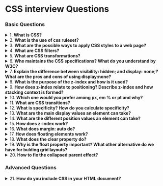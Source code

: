 # CSS interview Questions

### Basic Questions

<details>
<summary>
1.<b> What is CSS?</b>
</summary>

CSS stands for **Cascading Style Sheets**. CSS is used to define styles for web pages, including the design, layout and variations in display for different devices and screen sizes. CSS was intended to allow web professionals to separate the content and structure of a website's code from the visual design.

CSS can be used for document text styling — for example changing the color and size of headings and links. It can be used to create layout — for example turning a single column of text into a layout with a main content area and a sidebar for related information. It can even be used for effects such as animation.

```jsx harmony

h1 {
  color: red;
  font-size: 5em;
}

p {
  color: black;
}
```

</details>

<details>
<summary>
2.<b> What is the use of css ruleset?</b>
</summary>

**CSS** is a rule or set of rules that describe the formatting (change of appearance) of individual elements on a web page. The rule consists of two parts: the selector and the next declaration block. The image below shows the structure (syntax) of the rule:

```jsx harmony
div {
  color: blue;
  text-align: justify;
}

```

- The first is always the **selector**, it tells the browser which element or elements of the web page will be styled.
- Next is the **declaration block**, which begins with the opening curly brace { and ends with the closing }, between the curly braces are specified formatting commands (declarations), which are used by the browser to stylize the selected selector element.
- Each **declaration** consists of two parts: the property and its value. The declaration must always end with a semicolon (;). You can omit the ; only at the end of the last declaration before the closing curly brace.
- A **property** is a formatting command that defines a specific style effect for an element. Each property has its own predefined set of values. After the property name, a colon is specified, which separates the property name from the valid value.

</details>

<details>
<summary>
3.<b> What are the possible ways to apply CSS styles to a web page? </b>
</summary>

There are three ways to apply CSS to HTML: Inline, internal, and external.

1. **Inline CSS**:

Inline CSS is specified directly in the opening tag of the element you want it to apply to. It is entered into the style attribute within HTML. This allows CSS properties on a "per tag" basis.

Example:

```jsx harmony
<p style="font-weight:bold;">Bold Font</p>
```

This CSS type is not really recommended, as each HTML tag needs to be styled individually. However, inline CSS in HTML can be useful in some situations. For example, in cases where you don't have access to CSS files or need to apply styles for a single element only.

2. **Internal CSS**:

Internal or Embedded, styles are used for the whole page. Inside the head element, the style tags surround all of the styles for the page.

Example:

````jsx harmony

<!DOCTYPE html>
<html>
  <head>
    <title>Internal CSS Example</title>
  <style>
    p {
        color: red;
    }

    a {
        color: blue;
    }
</style>
```

This CSS style is an effective method of styling a single page. However,
using this style for multiple pages is time-consuming as you need to put CSS rules to every page of your website


3. **External CSS**:
In external CSS rules are stored in a separate file. To refer to that file from the HTML page, add the link element (and its closing element within XHTML) to the head element. This CSS type is a more efficient method, especially for styling a large website. By editing one .css file, you can change your entire site at once.

style.css:

```jsx harmony
  p {
      color: red;
  }

  a {
      color: blue;
  }
````

```jsx harmony
<!DOCTYPE html>
<html>
<head>
    <title>External CSS Example</title>
    <link rel="stylesheet" type="text/css" href="style.css">
```

The link element in the example has three attributes. The first, rel, tells the browser the type of the target of the link. The second, type, tells the browser what type of stylesheet it is. And the third, href, tells the browser under which URL to find the stylesheet.

</details>

<details>
<summary>
4.<b> What are CSS filters?</b>
</summary>

The CSS filter property provides access to effects like blur or color shifting on an element's rendering before the element is displayed.

`filter: blur(20px) grayscale(20%) (example of multiple filters being used)`
`filter: sepia(1)`
`filter: saturate(8)`
`filter: hue-rotate(90deg)`
`filter: invert(.8)`
`filter: opacity(.2)`
`filter: brightness(3)`
`filter: contrast(4)`

</details>

<details>
<summary>
5.<b> What are CSS transformations?</b>
</summary>

The CSS transform property allows you to visually manipulate element, literally transforming their appearance.

`transform: translate(50px, 100px)` (there's also `translateX() and translateY()`)
`transform: rotate(20deg)`
`transform: scale(2, 3)` (there's also `scaleX() and scaleY()`)
`transform: skew(20deg, 10deg)` (there's also `skewX()` and `skewY()`)
`transform: matrix(1, -0.3, 0, 1, 0, 0)` (combines all the 2D transform methods into one)
These just made 2D transformations, but there are also 3D transformation methods:

`transform: rotateX(150deg)` (rotates an element around its X-axis at a given degree)
`transform: rotateY(130deg)` (rotates an element around its Y-axis at a given degree)
`transform: rotateX(90deg)` (rotates an element around its Z-axis at a given degree)

</details>

<details>
<summary>
6.<b> Who maintains the CSS specifications? What do you understand by W3C?</b>
</summary>

**W3C** stands for **World Wide Web Consortium**. The mission of the W3C is to lead the Web to its full potential by developing relevant protocols and guidelines.This is achieved primarily by creating and publishing Web standards. By adopting the Web standards created by the W3C, hardware manufacturers and software developers can ensure their equipment and programs work with the latest Web technologies. For example, most Web browsers incorporate several W3C standards, which allows them to interpret the latest versions of HTML and CSS code. When browsers conform to the W3C standards, it also helps Web pages appear consistent across different browsers.

</details>

<details>
<summary>
7.<b> Explain the difference between visibility: hidden; and display: none;? What are the pros and cons of using display:none?</b>
</summary>

- **visibility**: hidden simply hides the element but it will occupy space and affect the layout of the document.

- **display**: none removes the element from the normal layout flow (causes DOM reflow). It will not affect the layout of the document nor occupy space.
</details>

<details>
<summary>
8.<b> What is the purpose of the z-index and how is it used?</b>
</summary>

The `z-index` helps specify the stack order of positioned elements that may overlap one another. The `z-index` default value is zero, and can take on either a positive or negative number.

An element with a higher `z-index` is always stacked above than a lower index.

`z-index` can take the following values:

1. **Auto**: Sets the stack order equal to its parents.
2. **Number**: Orders the stack order.
3. **Initial**: Sets this property to its default value (0).
4. **Inherit**: Inherits this property from its parent element.

</details>

<details>
<summary>
9.<b> How does z-index relate to positioning? Describe z-index and how stacking context is formed?</b>
</summary>

The `z-index` property specifies the stack order of elements. An element with a higher `z-index` stack order is always rendered in front of an element with a lower z-index stack order on the screen. `z-index` only works on positioned elements `position: absolute`, p`osition: relative`, or `position: fixed`. The default stack order of non-positioned elements is their order in the document.

</details>

<details>
<summary>
10.<b> Which one would you prefer among px, em % or pt and why?</b>
</summary>

it depends on what you are trying to do.

- **px** gives fine grained control and maintains alignment because 1 px or multiple of 1 px is guaranteed to look sharp. px is not cascade, this means if parent font-size is 20px and child 16px. child would be 16px.

- **em** maintains relative size. you can have responsive fonts. em is the width of the letter 'm' in the selected typeface. However, this concept is tricky. 1em is equal to the current font-size of the element or the browser default. if u sent font-size to 16px then 1em = 16px. The common practice is to set default body font-size to 62.5% (equal to 10px). em is cascade

- **%** sets font-size relative to the font size of the body. Hence, you have to set font-size of the body to a reasonable size. this is easy to use and does cascade. for example, if parent font-size is 20px and child font-size is 50%. child would be 10px.

- **pt**(points) are traditionally used in print. 1pt = 1/72 inch and it is fixed-size unit.

</details>

<details>
<summary>
11.<b> What are CSS transitions?</b>
</summary>

They allow elements to change values over a specified duration, animating the property changes, rather than having them occur immediately.

```jsx harmony

div {
  transition: background-color 0.5s ease;
  background-color: orange;
}

div:hover {
  background-color: green;
}
```

Here's an overview of the syntax:

```jsx harmony
/* Apply to 1 property */
/* property name | duration */
transition: margin-left 4s;

/* property name | duration | delay */
transition: margin-left 4s 1s;

/* property name | duration | timing function | delay */
transition: margin-left 4s ease-in-out 1s;

/* Apply to 2 properties */
transition: margin-left 4s, color 1s;

/* Apply to all changed properties */
transition: all 0.5s ease-out;
```

Most common timing functions are ease, linear, ease-in, ease-out, ease-in-out, step-start, step-end. Check out this link for more info on timing functions.

</details>

<details>
<summary>
12.<b> What is specificity? How do you calculate specificity?</b>
</summary>

The different weight of selectors is usually the reason why your CSS rules don't apply to some elements, although you think they should have. I

- There are four distinct categories which define the specificity level of a given selector: inline styles, IDs, classes+attributes and elements.
- When selectors have an equal specificity value, the latest rule is the one that counts.
- Rules with more specific selectors have a greater specificity.
- The last rule defined overrides any previous, conflicting rules.
- You should always try to use IDs to increase the specificity.
- A class selector beats any number of element selectors.
</details>

<details>
<summary>
13.<b> What are the main display values an element can take?</b>
</summary>

- **Inline**
  **display**: inline is the default value for all elements. Think of elements like span, em, or b and how wrapping text in those elements within a string of text doesn't break the flow of the text. An inline element will accept margin and padding, but the element still sits inline as you might expect. Margin and padding will only push other elements horizontally away, not vertically. An inline element will not accept height and width, it will just ignore them.

**Inline Block**
**An element set to display**: inline-block is very similar to inline in that it will set inline with the natural flow of text (on the "baseline"). The difference is that you are now able to set a width and height which will be respected.

**Block**
A block-level element (display: block) starts on a new line and stretches out to the left and right as far as it can (just like a div or p do).

</details>

<details>
<summary>
14.<b> What are the different position values an element can take?</b>
</summary>

**Static**
`position: static` is the default value. An element with position: static is not positioned in any special way.

**Relative**
`position: relative` behaves the same as static unless you add some extra properties. Setting the `top`, `right`, `bottom` and `left` properties of a relatively-positioned element will cause it to be adjusted away from its normal position. This means that the new position (determined by `top`, `right`, `bottom`, `left`) is relative to the original (static) position.

```jsx harmony
#something {
  position: relative; /* i'm gonna move this element from its original spot */
  top: -10px; /* push this 10px up to the top */
  left: 20px; /* push this 20px to the right */
}

```

**Fixed**
A fixed element is positioned relative to the viewport, which means it always stays in the same place even if the page is scrolled (think of a modal window). As with relative, the `top`, `right`, `bottom`, and `left` properties are used.

**Absolute**
`position: absolute` behaves like fixed except relative to the nearest positioned ancestor instead of relative to the viewport. If an absolutely-positioned element has no positioned ancestors, it uses the document body, and still moves along with page scrolling. Remember, a "positioned" element is one whose position is anything except static.

</details>

<details>
<summary>
15.<b> How does z-index work?</b>
</summary>

The z-index property in CSS controls the vertical stacking order of elements that overlap. As in, which one appears as if it is physically closer to you. `z-index` only effects elements that have a position value other than static (the default).

Elements can overlap for a variety of reasons, for instance relative positioning has nudged it over something else. Negative margin has pulled the element over another. Absolutely positioned elements overlap each other. All sorts of reasons. Without any z-index value, elements stack in the order that they appear in the DOM (the lowest one down at the same hierarchy level appears on top). Elements with non-static positioning will always appear on top of elements with default static positioning.

</details>

<details>
<summary>
16.<b> What does margin: auto do?</b>
</summary>

ou can set the `left` and `right` margins to `auto` to horizontally center an element within its container.

</details>

<details>
<summary>
17.<b> How does floating elements work?</b>
</summary>

Our HTML is bound by some rules, in particular, the normal flow. In the normal flow, each block element (`div`, `p`, `h1`, etc.) stacks on top of each other vertically, from the top of the viewport down. Floated elements are first laid out according to the normal flow, then taken out of the normal flow and sent as far to the right or left (depending on which value is applied) of the parent element. In other words, they go from stacking on top of each other to sitting next to each other, given that there is enough room in the parent element for each floated element to sit.

Notice that depending on the size of the container (parent), the floated (children) elements will drop to a second row when there is not enough room for all of them to sit side by side.

</details>

<details>
<summary>
18.<b> What does the clear property do?</b>
</summary>

The clear property has five values available: `left`, `right`, `both`, `inherit`, and `none`.

- Assigning a value of `left` says the top edge of this element must sit below any element that has the `float: left` property applied to it.
- The same concept applies for the `right` value: the element must sit beneath any element that has the `float: right` property applied to it.
- Using the both value tells our element that its top edge must sit below any element floated either left or right. The inherit value takes on the clear property from its parent element, while the default value none behaves as you would expect.

This is an immensely powerful property; as you can see, it helps bring our non-floated elements back into the normal flow, a behavior that we tend to expect by default.

</details>

<details>
<summary>
19.<b> Why is the float property important? What other alternative do we have for bulding grid layouts?</b>
</summary>

The CSS float property allows you to incorporate table-like columns in an HTML layout without the use of tables. If it were not for the CSS float property, CSS layouts would not be possible except using absolute and relative positioning — which would be messy and would make the layout unmaintainable.

</details>

<details>
<summary>
20.<b> How to fix the collapsed parent effect?</b>
</summary>

One of the most common symptoms of float-heavy layouts is the "collapsing parent". This is demonstrated in the example below:

Notice that the bottom of the floated image appears outside its parent. The parent does not fully expand to hold the floated image. This is caused because the floated element is out of the flow in relation to other block elements, so all block elements will render as if the floated element is not even there. This is not a CSS bug, it's in fact in line with CSS specifications.

The easiest way to fix this problem is to float the containing parent element. Now the container expands to fit all the child elements. But unfortunately this fix will only work in a limited number of circumstances, since floating the parent may have undesirable effects on your layout.

Another solution would be to simply add an extra element at the very bottom and "clear" it.

```jsx harmony
<div id="container">
  <img src="lifesaver.jpg" alt="Lifesaver" />
  <p>Pellentesque habitant morbi tristique senectus...</p>
  <div class="clearfix"></div>
</div>
```

```jsx harmony
.clearfix {
  clear: both;
}
```

By far the best, and easiest solution to resolve the collapsing parent issue is to add either overflow: hidden or overflow: auto to the parent element. This is clean, easy to maintain, works in almost all browsers (but IE6) and does not add extra markup.

</details>

### Advanced Questions

<details>
<summary>
21.<b> How do you include CSS in your HTML document?</b>
</summary>

There are `four primary methods` to incorporate CSS in an HTML document, each presenting unique advantages and use cases.

**Methods of CSS Integration**

1. **Inline Style**: Directly insert CSS rules within HTML tags.
2. **Embedded Style**: Encompass CSS within the HTML document's <head> section.
3. **External Style Sheet**: Create a standalone .css file to be referenced in the HTML.
4. **Imported Style Sheet**: Employ @import within a <style> tag or a CSS file to bring in other CSS files.

   **Key Considerations**

   **Specificity**: The degree of influence a selector has over others.
   **Reuse**: The potential to apply the same CSS rules across multiple elements.
   **Maintainability**: The ease with which one can update and manage the CSS.

   **Best Practices**
   **Ideally, Choose a Single Method**: Mixing techniques can complicate maintenance and understanding.
   **Inline Styles for Quick Changes**: Useful when rapid style modifications are necessary.

   `HTML Code Example: Methods Northwind.CSS`
   Here is the HTML code:

```jsx harmony
<!DOCTYPE html>
<html lang="en">
<head>
    <meta charset="UTF-8">
    <meta name="viewport" content="width=device-width, initial-scale=1.0">
    <link rel="stylesheet" href="mystyle.css">
    <title>Document</title>
</head>
    <style>
        h1, h2, p {
            color: green;
        }

        div {
            border: 1px solid black;
        }
    </style>
<body>
    <h1>My Header</h1>
    <p>Hello, World!</p>
</body>
</html>
```

</details>

<details>
<summary>
22.<b> Can you explain the difference between class and ID selectors?</b>
</summary>

**Class** and **ID** selectors in CSS serve distinct roles and have limitations in their applicability.

**Selectivity and Applicability**
**Class Selector** (`.classname{...}`): Matches multiple elements that share the same class attribute. These elements can belong to various HTML tags (e.g., <div>, <p>).

**ID Selector** (#idName{...}): Identifies a single unique element based on its unique ID attribute. While it's still possible to style multiple elements with the same ID, best practices mandate unique IDs for effective CSS usage.

**Efficiency and Performance**

**Class Selector**: Generally faster to compute than ID selectors in modern browsers, particularly when applied to a large number of elements.

**ID Selector**: Formerly superior in terms of speed, contemporary browsers mitigate this difference.

**Common Use Cases**

**Class Selector**: Ideal for styling groups of elements based on shared attributes or type.

**ID Selector**: Typically reserved for unique elements that require highly specific styling or JavaScript manipulation. While it's valid to use an ID for styling, as stated in the HTML5 specification, it's generally more maintainable to reserve the use of IDs for uniquely identifiable elements and use classes for styling.

**Code Example: Class and ID Selectors**
Here is the HTML code:

```jsx harmony
<html>
  <head>
    <link rel="stylesheet" type="text/css" href="styles.css" />
  </head>
  <body>
    <div class="content">Content 1</div>
    <div class="content">Content 2</div>
    <div class="content" id="uniqueContent">
      Special Content
    </div>
  </body>
</html>
```

Here is the CSS code:

```jsx harmony
/* Styles applied using class selectors */
.content { color: blue; }

/* Styles applied using ID selector */
#uniqueContent { color: red; }
```

</details>

<details>
<summary>
23.<b> What are pseudo-classes in CSS?</b>
</summary>

`Pseudo-classes` are special keywords in CSS that allow you to apply styles to elements based not only on their state or position in the document tree but also on user interaction.

**Categories of Pseudo-Classes**

**Dynamic Pseudo-classes**: These appear as the user interacts with an element. For instance, :hover is activated when the user hovers the cursor over an element.

**User-action Pseudo-classes**: These capture actions taken by the user, such as :checked for input elements that are selected.

**Relationship Pseudo-classes**: These pertain to the document tree's hierarchical structure, like :first-child for an element that's the first child within its parent.

**Language Pseudo-Classes**: These cater to elements displayed in specific languages, for example :dir().

**Input Control Pseudo-Classes**: Designed specifically for interactive elements, these pseudo-classes style form controls like buttons, inputs, and text areas. Some examples are :default, :valid, :invalid, and :optional.

**Enabled and Disabled Pseudo-classes**: These are self-explanatory; they alter the style of elements based on whether they're enabled or disabled. Examples include :enabled and :disabled.

</details>

<details>
<summary>
24.<b> Describe how to implement a CSS reset and why it is useful.</b>
</summary>

A `CSS reset` is a set of styles intended to reduce browser inconsistencies in elements such as margins, paddings, and various typical style defaults.

**Benefits of CSS Reset**

**Consistent Starting Point**: Eliminates default styling differences across browsers, making the design process more predictable.
**Consistent Box Model**: Ensures uniform calculations of element sizing (e.g., widths and heights) to prevent unexpected layout shifts.
**Want Only Custom Styles**: It's especially useful if you intend to start from a blank slate and apply your own bespoke styles.

**The Code**
For HTML:

```jsx harmony
<!DOCTYPE html>
<html lang="en">
<head>
  <meta charset="UTF-8">
  <meta name="viewport" content="width=device-width, initial-scale=1.0">
  <link href="styles.css" rel="stylesheet">
  <title>Document</title>
</head>
<body>
  <h1>Hello, CSS Reset!</h1>
</body>
</html>
```

And for CSS, here is a simple normalize.css-based reset:

```jsx harmony
/* reset.css */
/*! normalize.css v8.0.1 | MIT License | github.com/necolas/normalize.css */
h1 {
    font-size: 2em;
    margin: 0.67em 0;
}
```

</details>

<details>
<summary>
25.<b> How do you select elements by attribute in CSS?</b>
</summary>

While programming in CSS, you can leverage `attribute selectors` to define rules based on the presence or value of specific HTML attributes.

**Benefits**

Using attribute selectors has multiple advantages, such as:

**Versatility**: They cater to a wide range of scenarios.
**Simplicity**: They are easy to use.
**Consistency**: They're a part of a standard set of CSS selectors.

**Variations**

You can utilize attribute selectors in three distinct ways:

**Exact Match**: [] selects an exact attribute value.
**Value Starts With**: [^] targets attributes with specified starting values.
**Case Insensitive**: Selectors are usually case-sensitive, but by using i, you can make them case-insensitive.
Here is the CSS code snippet:

```jsx harmony
/* Exact Match */
[class="important"] {
  color: red;
}

/* Value Starts With */
[href^="https"] {
  color: green;
}

/* Case Insensitive */
[alt="home" i] {
  background: url('home-icon.png');
}
```

In the example above,

- `[class="important"]` selects all elements with the exact class attribute set to "important".
- `[href^="https"]` will style all anchor links with an href attribute that starts with "https".
- `[alt="home" i]` targets the alt attribute with a value of "home" in a case-insensitive manner.

</details>

<details>
<summary>
26.<b> What is a pseudo-element, and what are they used for?</b>
</summary>

`Pseudo-elements` are virtual elements that give developers the power to style parts of an HTML document that don't correspond to actual HTML elements. Essentially, they let you apply styles to specific parts of an element without the need for extra HTML markup.

Commonly used `pseudo-elements` include `::before` and `::after` which let developers insert content before or after an element, respectively.

**Key Features**

- **Automatic Insertion**: These pseudo-elements can add content continuously without requiring manual code changes.
- **Dynamic Content**: With generated content and styles, pseudo-elements can adapt based on the specific conditions.
- **Custom Styling**: Pseudo-elements enable developers to style parts of an element differently than the rest.

**Practical Applications**

1. **Indicating External Links**
   **Link**: Indicating content that opens an external website.
   **Implementation**: Visual or textual cues like arrows or "External Link" next to anchor elements.

2. **Specialized Numbers and Letters**
   **Link**: Styling a single letter or number within a text block.
   **Implementation**: Especially useful in design, for instance, highlighting the first letter of a paragraph with a larger font size.

3. **Responsive Backgrounds**
   **Link**: Apply background images or colors specific to certain parts of an element for various screen sizes.
   **Implementation**: Use media queries within the pseudo-element for specific screen sizes.
4. **Code Blocks and Blockquotes**
   **Link**: Add decorative elements preceding and following code blocks and blockquote elements.
   **Implementation**: Help highlight code samples or visually delineate long blockquote sections.

5. **Custom Radio Buttons and Checkboxes**
   **Link**: Rework default styling for radio buttons and checkboxes for a more customized look.
   **Implementation**: Use ::before or ::after with content property to replace default appearance.
6. **Clear Floats**
   **Link**: Overcome challenges in parent containers not respecting the height of floated child elements and collapsing.
   **Implementation**: Create an element with ::after pseudo-element where the content clears the floats.
7. **Hacks for Older Browsers**
   **Link**: Sometimes, especially with prior versions of Internet Explorer, using pseudo-elements proves crucial for achieving desired stylings.
   **Implementation**: Useful for applying specifically crafted styles that wouldn't work properly on older browsers without this technique.

</details>

<details>
<summary>
27.<b> Explain the difference between the child combinator and the descendant combinator.</b>
</summary>

The `child combinator` (>) and the` descendant combinator` (~) both serve to target HTML elements with CSS. However, they `operate` in different ways.

**Distinct Characteristics**

- Child Combinator >: Selects an HTML element that is a direct child of another element.
- Descendant Combinator ~: Matches an HTML element that is a descendant (direct or indirect child) of another specified element.

Code Example
Here is the CSS:

```jsx harmony
/* target direct children of the parent element */
nav > ul > li {
  color: red;
}

/* target any descendant list items under nav */
nav li {
  color: blue;
}
```

Here is the HTML:

```jsx harmony
<nav>
  <ul>
    <li>Direct Child</li> <!-- This is red -->
    <li>
      Nested Child <!-- This is blue -->
      <ul>
        <li>Nested List Item</li> <!-- This is blue -->
      </ul>
    </li>
  </ul>
</nav>
```

**Best Practices for Combinator Use**

1. **Specificity of Selection**: Implement the child combinator > when you want to target a specific, direct child of an element.

2. **Minimize Global Targeting**: Utilize the descendant combinator cautiously as it has the potential for global targeting. It's often a good habit to opt for more specific selectors.
3. **Balance Styling and Performance**: As a rule of thumb, more specific selectors could improve rendering speed. Use combinators with a balanced approach keeping in mind both specificity and performance needs.

</details>

<details>
<summary>
28.<b> How would you select all direct children elements of a particular type?</b>
</summary>

To **select all direct children** of a specific type in CSS, you can use the > child selector combined with the desired element to build the selector.

For example, to select all the direct children that are `<li>` elements within an `<ul>` element, you would use the following CSS:

```jsx harmony
ul > li {
  /* Styles here */
}
```

</details>

<details>
<summary>
29.<b>  What are the universal selector and the sibling combinator, and when would you use them?</b>
</summary>

The `Universal Selector` (the asterisk, \*) is a powerful tool that enables you to target every element within a specified container. While it's a straightforward selector, its implications can be broad.

**When to Use**: You might want to normalize or reset specific CSS properties (resetting padding, margin, etc.) across all elements within a container or the entire document. The Universal Selector effectively achieves this.

**Best Practices**: Overuse of the Universal Selector can lead to performance issues and unexpected style side effects. Keep its use concise and well-defined.

**When To Use Sibling Combinator**
The Sibling Combinator (+) in CSS targets elements that are immediately preceded by a specified element. Unlike child (>) or descendant (whitespace) selectors, the sibling combinator allows direct sibling targeting.

**When to Use**: For DOM structures where direct sibling relationships are key, such as tabbed content or multi-step forms.

**Best Practices**: While direct sibling targeting is useful, ensure it's the most efficient method for your objective. Overreliance can lead to inflexible CSS and HTML structures.

`Code Example: Universal Selector`
Here is the CSS:

```jsx harmony
/* Remove margins, paddings on all elements within the container */
.containers > * {
    margin: 0;
    padding: 0;
}
```

The HTML:

```jsx harmony
<div class="container">
  <p>Paragraph 1</p>
  <ul>
    <li>Item 1</li>
    <li>Item 2</li>
  </ul>
</div>
```

`Code Example: Sibling Combinator`
Here is the CSS:

```jsx harmony
/* Style the direct sibling anchor tag when a list item is hovered */
ul li:hover + a {
    color: red;
}
```

The HTML:

```jsx harmony
<ul>
  <li>Item 1</li>
  <li>Item 2</li>
  <li>
    <a href="#">Link</a>
  </li>
</ul>
```

**Case Study: Practical Applications**
Let us take a real-world example.

**Resetting Margins and Paddings**
In this scenario, you have a parent container and you want to remove the default margins and paddings from all its child elements.

The `Universal Selector` can accomplish this:

Here is the CSS:

```jsx harmony
.container > * {
    margin: 0;
    padding: 0;
}
```

The HTML:

```jsx harmony
<div class="container">
  <p>Paragraph 1</p>
  <p>Paragraph 2</p>
</div>
```

</details>

<details>
<summary>
30.<b>What is the CSS Box Model?</b>
</summary>

The Box Model is the foundational concept in CSS that describes the structure of an HTML element. It encompasses four key components: content, padding, border, and margin.

**Box Model Components**
**Content**: The actual element content, such as text, images, or other visual or interactive elements.
**Padding**: Clears an area around the element's content, inside the border. The padding is transparent and doesn't have a background color or border.
**Border**: A solid line that defines the boundary of the padding area.
**Margin**: Clears an area around the element's border, outside any defined background or border.
Visual Representation

**Key Attributes**
**Height & Width**: Element dimensions are determined by the sum of content width/height, and any padding, border, or margin added to it.
**Border**: Specifies the size, style, and color of the border surrounding the content and padding.
**Margin**: Defines the clearance between adjacent elements.

Code Example: Box Model
Here is the HTML code:

```jsx harmony
<div id="boxModelExample">This is an example of text within the Box Model.</div>
```

Here is the CSS code:

```jsx harmony

#boxModelExample {
    border: 5px solid red;
    padding: 20px;
    margin: 20px;
}
```

**Margins**

`Auto Margins`
When the surrounding container has a defined width, horizontal margins set to "auto" equally distribute the remaining horizontal space on both sides of the element, centering it within the container.

```jsx harmony

#autoMarginExample {
    width: 50%;
    margin-left: auto;
    margin-right: auto;
}
```

**Parent and Child Element Interplay**

Box Sizing
By default, the width of an element does not include padding or border. CSS can alter this behavior using the box-sizing property:

**Content-Box** (default): The element's specified width and height are calculated excluding padding and border. When you change the width or height of an element using CSS, this is the model being used.
**Border-Box**: The width and height comprise the content, padding, and border, avoiding the expansion of the box when adding padding or border to an element.
This distinction aids in layout control and ensures uniformity.

```jsx harmony
#borderBoxExample {
    box-sizing: border-box;
}
```

</details>

<details>
<summary>
31.<b></b>
</summary>
</details>

<details>
<summary>
32.<b></b>
</summary>
</details>

<details>
<summary>
33.<b></b>
</summary>
</details>

<details>
<summary>
34.<b></b>
</summary>
</details>

<details>
<summary>
35.<b></b>
</summary>
</details>

<details>
<summary>
36.<b></b>
</summary>
</details>

<details>
<summary>
37.<b></b>
</summary>
</details>

<details>
<summary>
38.<b></b>
</summary>
</details>

<details>
<summary>
39.<b></b>
</summary>
</details>

<details>
<summary>
40.<b></b>
</summary>
</details>

<details>
<summary>
41.<b></b>
</summary>
</details>

<details>
<summary>
42.<b></b>
</summary>
</details>

<details>
<summary>
43.<b></b>
</summary>
</details>

<details>
<summary>
44.<b></b>
</summary>
</details>

<details>
<summary>
45.<b></b>
</summary>
</details>

<details>
<summary>
46.<b></b>
</summary>
</details>

<details>
<summary>
47.<b></b>
</summary>
</details>

<details>
<summary>
48.<b></b>
</summary>
</details>

<details>
<summary>
49.<b></b>
</summary>
</details>

<details>
<summary>
50.<b></b>
</summary>
</details>

<details>
<summary>
51.<b></b>
</summary>
</details>

<details>
<summary>
52.<b></b>
</summary>
</details>

<details>
<summary>
53.<b></b>
</summary>
</details>

<details>
<summary>
54.<b></b>
</summary>
</details>

<details>
<summary>
55.<b></b>
</summary>
</details>

<details>
<summary>
56.<b></b>
</summary>
</details>

<details>
<summary>
57.<b></b>
</summary>
</details>

<details>
<summary>
58.<b></b>
</summary>
</details>

<details>
<summary>
59.<b></b>
</summary>
</details>

<details>
<summary>
60.<b></b>
</summary>
</details>

<details>
<summary>
61.<b></b>
</summary>
</details>

<details>
<summary>
62.<b></b>
</summary>
</details>

<details>
<summary>
63.<b></b>
</summary>
</details>

<details>
<summary>
64.<b></b>
</summary>
</details>

<details>
<summary>
65.<b></b>
</summary>
</details>

<details>
<summary>
66.<b></b>
</summary>
</details>

<details>
<summary>
67.<b></b>
</summary>
</details>

<details>
<summary>
68.<b></b>
</summary>
</details>

<details>
<summary>
69.<b></b>
</summary>
</details>

<details>
<summary>
70.<b></b>
</summary>
</details>

<details>
<summary>
71.<b></b>
</summary>
</details>

<details>
<summary>
72.<b></b>
</summary>
</details>

<details>
<summary>
73.<b></b>
</summary>
</details>

<details>
<summary>
74.<b></b>
</summary>
</details>

<details>
<summary>
75.<b></b>
</summary>
</details>

<details>
<summary>
76.<b></b>
</summary>
</details>

<details>
<summary>
77.<b></b>
</summary>
</details>

<details>
<summary>
78.<b></b>
</summary>
</details>

<details>
<summary>
79.<b></b>
</summary>
</details>

<details>
<summary>
80.<b></b>
</summary>
</details>

<details>
<summary>
81.<b></b>
</summary>
</details>

<details>
<summary>
82.<b></b>
</summary>
</details>

<details>
<summary>
83.<b></b>
</summary>
</details>

<details>
<summary>
84.<b></b>
</summary>
</details>

<details>
<summary>
85.<b></b>
</summary>
</details>

<details>
<summary>
86.<b></b>
</summary>
</details>

<details>
<summary>
87.<b></b>
</summary>
</details>

<details>
<summary>
88.<b></b>
</summary>
</details>

<details>
<summary>
89.<b></b>
</summary>
</details>

<details>
<summary>
90.<b></b>
</summary>
</details>

<details>
<summary>
91.<b></b>
</summary>
</details>

<details>
<summary>
92.<b></b>
</summary>
</details>

<details>
<summary>
93.<b></b>
</summary>
</details>

<details>
<summary>
94.<b></b>
</summary>
</details>

<details>
<summary>
95.<b></b>
</summary>
</details>

<details>
<summary>
96.<b></b>
</summary>
</details>

<details>
<summary>
97.<b></b>
</summary>
</details>

<details>
<summary>
98.<b></b>
</summary>
</details>

<details>
<summary>
99.<b></b>
</summary>
</details>

<details>
<summary>
100.<b></b>
</summary>
</details>
```
